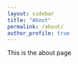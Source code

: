 ```yaml
---
layout: sidebar
title: "About"
permalink: /about/
author_profile: true
---
```

This is the about page
